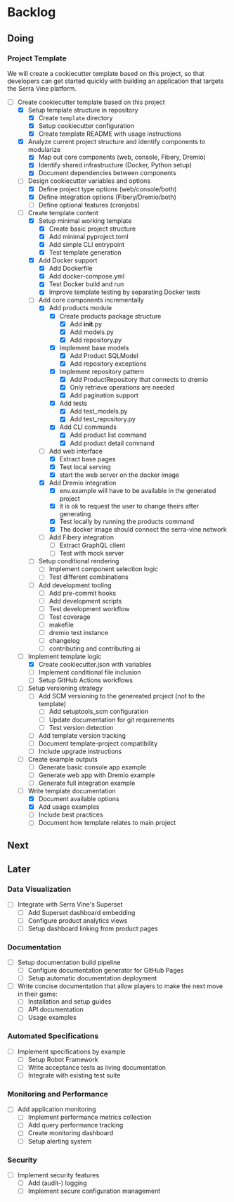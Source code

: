 # Backlog

## Doing

### Project Template

We will create a cookiecutter template based on this project,
so that developers can get started quickly with
building an application that targets the Serra Vine platform.

- [ ] Create cookiecutter template based on this project
  - [x] Setup template structure in repository
    - [x] Create `template` directory
    - [x] Setup cookiecutter configuration
    - [x] Create template README with usage instructions
  - [x] Analyze current project structure and identify components to modularize
    - [x] Map out core components (web, console, Fibery, Dremio)
    - [x] Identify shared infrastructure (Docker, Python setup)
    - [x] Document dependencies between components
  - [ ] Design cookiecutter variables and options
    - [x] Define project type options (web/console/both)
    - [x] Define integration options (Fibery/Dremio/both)
    - [ ] Define optional features (cronjobs)
  - [ ] Create template content
    - [x] Setup minimal working template
      - [x] Create basic project structure
      - [x] Add minimal pyproject.toml
      - [x] Add simple CLI entrypoint
      - [x] Test template generation
    - [x] Add Docker support
      - [x] Add Dockerfile
      - [x] Add docker-compose.yml
      - [x] Test Docker build and run
      - [x] Improve template testing by separating Docker tests
    - [ ] Add core components incrementally
      - [x] Add products module
        - [x] Create products package structure
          - [x] Add __init__.py
          - [x] Add models.py
          - [x] Add repository.py
        - [x] Implement base models
          - [x] Add Product SQLModel
          - [x] Add repository exceptions
        - [x] Implement repository pattern
          - [x] Add ProductRepository that connects to dremio
          - [x] Only retrieve operations are needed
          - [x] Add pagination support
        - [x] Add tests
          - [x] Add test_models.py
          - [x] Add test_repository.py
        - [x] Add CLI commands
          - [x] Add product list command
          - [x] Add product detail command
      - [ ] Add web interface
        - [x] Extract base pages
        - [x] Test local serving
        - [x] start the web server on the docker image
      - [x] Add Dremio integration
        - [x] env.example will have to be available in the generated project
        - [x] it is ok to request the user to change theirs after generating
        - [x] Test locally by running the products command
        - [x] The docker image should connect the serra-vine network
      - [ ] Add Fibery integration
        - [ ] Extract GraphQL client
        - [ ] Test with mock server
    - [ ] Setup conditional rendering
      - [ ] Implement component selection logic
      - [ ] Test different combinations
    - [ ] Add development tooling
      - [ ] Add pre-commit hooks
      - [ ] Add development scripts
      - [ ] Test development workflow
      - [ ] Test coverage
      - [ ] makefile
      - [ ] dremio test instance
      - [ ] changelog
      - [ ] contributing and contributing ai
  - [ ] Implement template logic
    - [x] Create cookiecutter.json with variables
    - [ ] Implement conditional file inclusion
    - [ ] Setup GitHub Actions workflows
  - [ ] Setup versioning strategy
    - [ ] Add SCM versioning to the genereated project (not to the template)
      - [ ] Add setuptools_scm configuration
      - [ ] Update documentation for git requirements
      - [ ] Test version detection
    - [ ] Add template version tracking
    - [ ] Document template-project compatibility
    - [ ] Include upgrade instructions
  - [ ] Create example outputs
    - [ ] Generate basic console app example
    - [ ] Generate web app with Dremio example
    - [ ] Generate full integration example
  - [ ] Write template documentation
    - [x] Document available options
    - [x] Add usage examples
    - [ ] Include best practices
    - [ ] Document how template relates to main project

## Next

## Later

### Data Visualization

- [ ] Integrate with Serra Vine's Superset
  - [ ] Add Superset dashboard embedding
  - [ ] Configure product analytics views
  - [ ] Setup dashboard linking from product pages

### Documentation

- [ ] Setup documentation build pipeline
  - [ ] Configure documentation generator for GitHub Pages
  - [ ] Setup automatic documentation deployment
- [ ] Write concise documentation that allow players to make the next move in their game:
  - [ ] Installation and setup guides
  - [ ] API documentation
  - [ ] Usage examples

### Automated Specifications

- [ ] Implement specifications by example
  - [ ] Setup Robot Framework
  - [ ] Write acceptance tests as living documentation
  - [ ] Integrate with existing test suite

### Monitoring and Performance

- [ ] Add application monitoring
  - [ ] Implement performance metrics collection
  - [ ] Add query performance tracking
  - [ ] Create monitoring dashboard
  - [ ] Setup alerting system

### Security

- [ ] Implement security features
  - [ ] Add (audit-) logging
  - [ ] Implement secure configuration management
